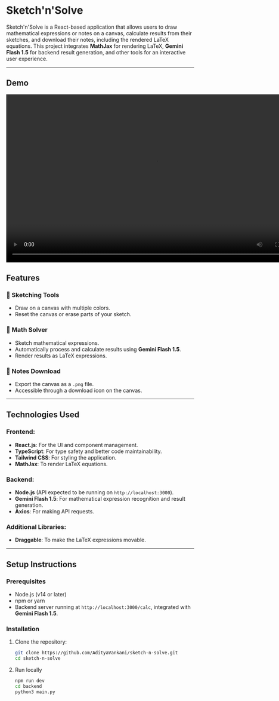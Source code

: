 # Sketch'n'Solve

Sketch'n'Solve is a React-based application that allows users to draw mathematical expressions or notes on a canvas, calculate results from their sketches, and download their notes, including the rendered LaTeX equations. This project integrates **MathJax** for rendering LaTeX, **Gemini Flash 1.5** for backend result generation, and other tools for an interactive user experience.

---


## Demo


<video width="800" height="450" controls>
  <source src="src/assets/sketchdemo.mp4" type="video/mp4">
  Your browser does not support the video tag.
</video>


## Features

### 🎨 Sketching Tools
- Draw on a canvas with multiple colors.
- Reset the canvas or erase parts of your sketch.

### 🧮 Math Solver
- Sketch mathematical expressions.
- Automatically process and calculate results using **Gemini Flash 1.5**.
- Render results as LaTeX expressions.

### 📄 Notes Download
- Export the canvas as a `.png` file.
- Accessible through a download icon on the canvas.

---

## Technologies Used

### Frontend:
- **React.js**: For the UI and component management.
- **TypeScript**: For type safety and better code maintainability.
- **Tailwind CSS**: For styling the application.
- **MathJax**: To render LaTeX equations.

### Backend:
- **Node.js** (API expected to be running on `http://localhost:3000`).
- **Gemini Flash 1.5**: For mathematical expression recognition and result generation.
- **Axios**: For making API requests.

### Additional Libraries:
- **Draggable**: To make the LaTeX expressions movable.

---

## Setup Instructions

### Prerequisites
- Node.js (v14 or later)
- npm or yarn
- Backend server running at `http://localhost:3000/calc`, integrated with **Gemini Flash 1.5**.

### Installation

1. Clone the repository:
   ```bash
   git clone https://github.com/AdityaVankani/sketch-n-solve.git
   cd sketch-n-solve

2. Run locally
   ```bash
   npm run dev
   cd backend
   python3 main.py
   
